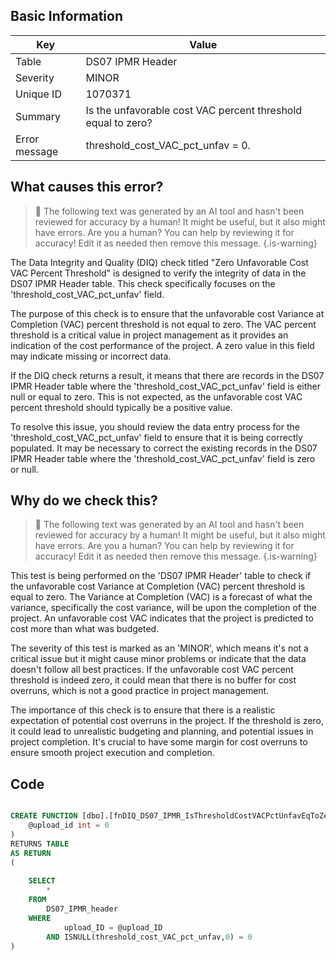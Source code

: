 ## Basic Information
| Key         | Value          |
|-------------|----------------|
| Table       | DS07 IPMR Header |
| Severity    | MINOR |
| Unique ID   | 1070371   |
| Summary     | Is the unfavorable cost VAC percent threshold equal to zero? |
| Error message | threshold_cost_VAC_pct_unfav = 0. |

## What causes this error?

> :robot: The following text was generated by an AI tool and hasn't been reviewed for accuracy by a human! It might be useful, but it also might have errors. Are you a human? You can help by reviewing it for accuracy! Edit it as needed then remove this message.
{.is-warning}

The Data Integrity and Quality (DIQ) check titled "Zero Unfavorable Cost VAC Percent Threshold" is designed to verify the integrity of data in the DS07 IPMR Header table. This check specifically focuses on the 'threshold_cost_VAC_pct_unfav' field.

The purpose of this check is to ensure that the unfavorable cost Variance at Completion (VAC) percent threshold is not equal to zero. The VAC percent threshold is a critical value in project management as it provides an indication of the cost performance of the project. A zero value in this field may indicate missing or incorrect data.

If the DIQ check returns a result, it means that there are records in the DS07 IPMR Header table where the 'threshold_cost_VAC_pct_unfav' field is either null or equal to zero. This is not expected, as the unfavorable cost VAC percent threshold should typically be a positive value.

To resolve this issue, you should review the data entry process for the 'threshold_cost_VAC_pct_unfav' field to ensure that it is being correctly populated. It may be necessary to correct the existing records in the DS07 IPMR Header table where the 'threshold_cost_VAC_pct_unfav' field is zero or null.
## Why do we check this?

> :robot: The following text was generated by an AI tool and hasn't been reviewed for accuracy by a human! It might be useful, but it also might have errors. Are you a human? You can help by reviewing it for accuracy! Edit it as needed then remove this message.
{.is-warning}

This test is being performed on the 'DS07 IPMR Header' table to check if the unfavorable cost Variance at Completion (VAC) percent threshold is equal to zero. The Variance at Completion (VAC) is a forecast of what the variance, specifically the cost variance, will be upon the completion of the project. An unfavorable cost VAC indicates that the project is predicted to cost more than what was budgeted.

The severity of this test is marked as an 'MINOR', which means it's not a critical issue but it might cause minor problems or indicate that the data doesn't follow all best practices. If the unfavorable cost VAC percent threshold is indeed zero, it could mean that there is no buffer for cost overruns, which is not a good practice in project management. 

The importance of this check is to ensure that there is a realistic expectation of potential cost overruns in the project. If the threshold is zero, it could lead to unrealistic budgeting and planning, and potential issues in project completion. It's crucial to have some margin for cost overruns to ensure smooth project execution and completion.
## Code

```sql

CREATE FUNCTION [dbo].[fnDIQ_DS07_IPMR_IsThresholdCostVACPctUnfavEqToZero] (
	@upload_id int = 0
)
RETURNS TABLE
AS RETURN
(
	
	SELECT 
		*
	FROM
		DS07_IPMR_header
	WHERE
			upload_ID = @upload_ID
		AND ISNULL(threshold_cost_VAC_pct_unfav,0) = 0
)
```
